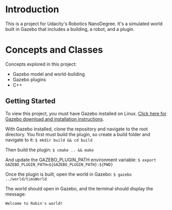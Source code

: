 # Introduction

This is a project for Udacity's Robotics NanoDegree. It's a simulated world built in Gazebo that includes a building, a robot, and a plugin.

# Concepts and Classes
Concepts explored in this project:

- Gazebo model and world-building
- Gazebo plugins
- C++
## Getting Started
To view this project, you must have Gazebo installed on Linux. [Click here for Gazebo download and installation instructions](http://gazebosim.org/).

With Gazebo installed, clone the repository and navigate to the root directory. You first must build the plugin, so create a build folder and navigate to it:
`$ mkdir build && cd build`

Then build the plugin:
`$ cmake .. && make`

And update the GAZEBO_PLUGIN_PATH environment variable:
`$ export GAZEBO_PLUGIN_PATH=${GAZEBO_PLUGIN_PATH}:${PWD}`

Once the plugin is built, open the world in Gazebo:
`$ gazebo ../world/timsWorld`

The world should open in Gazebo, and the terminal should display the message:

`Welcome to Robin's world!`
